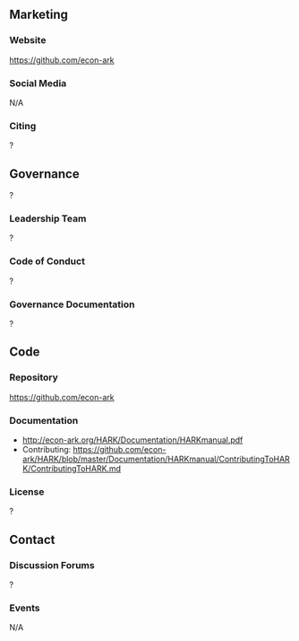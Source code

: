 ## Marketing

### Website
https://github.com/econ-ark

### Social Media
N/A

### Citing
?

## Governance
?

### Leadership Team
?

### Code of Conduct
?

### Governance Documentation
?

## Code

### Repository
https://github.com/econ-ark

### Documentation
- http://econ-ark.org/HARK/Documentation/HARKmanual.pdf
- Contributing: https://github.com/econ-ark/HARK/blob/master/Documentation/HARKmanual/ContributingToHARK/ContributingToHARK.md

### License
?

## Contact

### Discussion Forums
?

### Events
N/A
